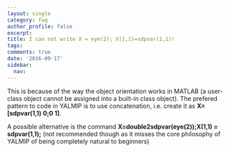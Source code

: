 ```yaml
---
layout: single
category: faq
author_profile: false
excerpt: 
title: I can not write X = eye(2); X(1,1)=sdpvar(1,1)!
tags:
comments: true
date: '2016-09-17'
sidebar:
  nav:
---
```



This is because of the way the object orientation works in MATLAB (a user-class object cannot be assigned into a built-in class object). The prefered pattern to code in YALMIP is to use concatenation, i.e. create it as  **X=[sdpvar(1,1) 0;0 1]**. 

A possible alternative is the command **X=double2sdpvar(eye(2));X(1,1) = sdpvar(1,1);** (not recommended though as it misses the core philosophy of YALMIP of being completely natural to beginners)
